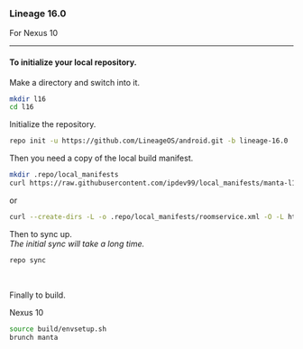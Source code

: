 
### Lineage 16.0
For Nexus 10

---

#### To initialize your local repository.

Make a directory and switch into it.
````bash
mkdir l16
cd l16
````

Initialize the repository.
````bash
repo init -u https://github.com/LineageOS/android.git -b lineage-16.0
````

Then you need a copy of the local build manifest.
````bash
mkdir .repo/local_manifests
curl https://raw.githubusercontent.com/ipdev99/local_manifests/manta-l16/roomservice.xml -o .repo/local_manifests/roomservice.xml
````
or
````bash
curl --create-dirs -L -o .repo/local_manifests/roomservice.xml -O -L https://raw.githubusercontent.com/ipdev99/local_manifests/manta-l16/roomservice.xml
````

Then to sync up.
<br>
_The initial sync will take a long time._
````bash
repo sync
````
<br>

Finally to build.

Nexus 10
````bash
source build/envsetup.sh
brunch manta
````
